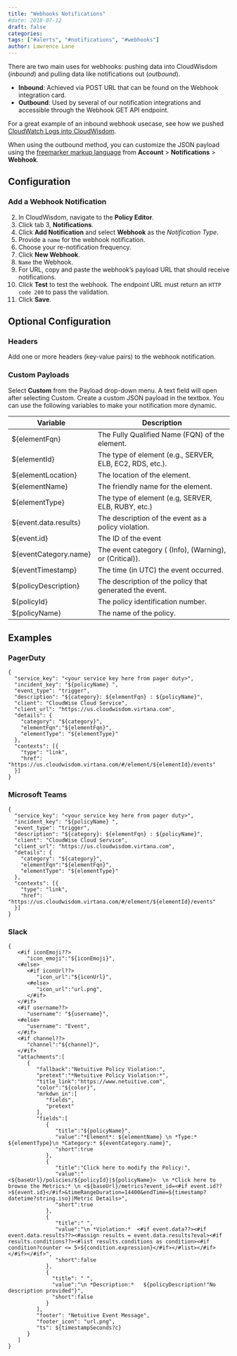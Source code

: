 ```yaml
---
title: "Webhooks Notifications"
#date: 2018-07-12
draft: false
categories:
tags: ["#alerts", "#notifications", "#webhooks"]
author: Lawrence Lane
---
```


There are two main uses for webhooks: pushing data into CloudWisdom (_inbound_) and pulling data like notifications out (_outbound_).

- **Inbound**: Achieved via POST URL that can be found on the Webhook integration card.
- **Outbound**: Used by several of our notification integrations and accessible through the Webhook GET API endpoint.

For a great example of an inbound webhook usecase, see how we pushed [CloudWatch Logs into CloudWisdom][1].

When using the outbound method, you can customize the JSON payload using the [freemarker markup language](https://freemarker.apache.org/docs/xgui_imperative_formal.html) from **Account** > **Notifications** > **Webhook**.

## Configuration

###  Add a Webhook Notification
2. In CloudWisdom, navigate to the **Policy Editor**.
3. Click tab 3, **Notifications**.
4. Click **Add Notification** and select **Webhook** as the _Notification Type_.
5. Provide a `name` for the webhook notification.
6. Choose your re-notification frequency.
7. Click **New Webhook**.
8. `Name` the Webhook.
9. For URL, copy and paste the webhook’s payload URL that should receive notifications.
10. Click **Test** to test the webhook. The endpoint URL must return an `HTTP code 200` to pass the validation.
11. Click **Save**.

## Optional Configuration

### Headers
Add one or more headers (key-value pairs) to the webhook notification.

### Custom Payloads
Select **Custom** from the Payload drop-down menu. A text field will open after selecting Custom. Create a custom JSON payload in the textbox. You can use the following variables to make your notification more dynamic.

| Variable              | Description                                              |
|-----------------------|----------------------------------------------------------|
| ${elementFqn}         | The Fully Qualified Name (FQN) of the element.           |
| ${elementId}          | The type of element (e.g., SERVER, ELB, EC2, RDS, etc.). |
| ${elementLocation}    | The location of the element.                             |
| ${elementName}        | The friendly name for the element.                       |
| ${elementType}        | The type of element (e.g, SERVER, ELB, RUBY, etc.)       |
| ${event.data.results} | The description of the event as a policy violation.      |
| ${event.id}           | The ID of the event                                      |
| ${eventCategory.name} | The event category ( (Info), (Warning), or (Critical)).  |
| ${eventTimestamp}     | The time (in UTC) the event occurred.                    |
| ${policyDescription}  | The description of the policy that generated the event.  |
| ${policyId}           | The policy identification number.                        |
| ${policyName}         | The name of the policy.                                  |

## Examples

### PagerDuty

```
{
  "service_key": "<your service key here from pager duty>",
  "incident_key": "${policyName} ",
  "event_type": "trigger",
  "description": "${category}: ${elementFqn} : ${policyName}",
  "client": "CloudWise Cloud Service",
  "client_url": "https://us.cloudwisdom.virtana.com",
  "details": {
    "category": "${category}",
    "elementFqn":"${elementFqn}",
    "elementType": "${elementType}"
  },
  "contexts": [{
    "type": "link",
    "href": "https://us.cloudwisdom.virtana.com/#/element/${elementId}/events"
  }]
}
```

### Microsoft Teams

```
{
  "service_key": "<your service key here from pager duty>",
  "incident_key": "${policyName} ",
  "event_type": "trigger",
  "description": "${category}: ${elementFqn} : ${policyName}",
  "client": "CloudWise Cloud Service",
  "client_url": "https://us.cloudwisdom.virtana.com",
  "details": {
    "category": "${category}",
    "elementFqn":"${elementFqn}",
    "elementType": "${elementType}"
  },
  "contexts": [{
    "type": "link",
    "href": "https://us.cloudwisdom.virtana.com/#/element/${elementId}/events"
  }]
}
```

### Slack

```
{
   <#if iconEmoji??>
      "icon_emoji":"${iconEmoji}",
   <#else>
      <#if iconUrl??>
         "icon_url":"${iconUrl}",
      <#else>
         "icon_url":"url.png",
      </#if>
   </#if>
   <#if username??>
      "username": "${username}",
   <#else>
      "username": "Event",
   </#if>
   <#if channel??>
      "channel":"${channel}",
   </#if>
   "attachments":[
      {
         "fallback":"Netuitive Policy Violation:",
         "pretext":"*Netuitive Policy Violation:*",
         "title_link":"https://www.netuitive.com",
         "color":"${color}",
         "mrkdwn_in":[
            "fields",
            "pretext"
         ],
         "fields":[
            {
               "title":"${policyName}",
               "value":"*Element*: ${elementName} \n *Type:* ${elementType}\n *Category:* ${eventCategory.name}",
               "short":true
            },
            {
               "title":"Click here to modify the Policy:",
               "value":"<${baseUrl}/policies/${policyId}|${policyName}>  \n *Click here to browse the Metrics:* \n <${baseUrl}/metrics?event_id=<#if event.id??>${event.id}</#if>&timeRangeDuration=14400&endTime=${timestamp?datetime?string.iso}|Metric Details>",
               "short":true
            },
            {
               "title":" ",
               "value":"\n *Violation:*  <#if event.data??><#if event.data.results??><#assign results = event.data.results?eval><#if results.conditions??><#list results.conditions as condition><#if condition?counter <= 5>${condition.expression}</#if></#list></#if></#if></#if>",
               "short":false
            },
            {
              "title": " ",
              "value":"\n *Description:*   ${policyDescription!"No description provided"}",
              "short":false
            }
         ],
         "footer": "Netuitive Event Message",
         "footer_icon": "url.png",
         "ts": ${timestampSeconds?c}
      }
   ]
}
```

[1]: /capacity-monitoring/events/cloudwatch-events

